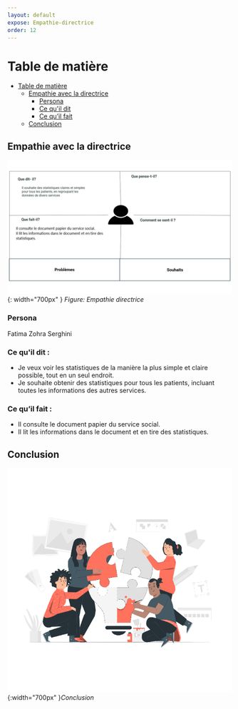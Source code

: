 ```yaml
---
layout: default
expose: Empathie-directrice
order: 12
---
```



# Table de matière
- [Table de matière]()
    - [Empathie avec la directrice](#Empathie-avec-la-directrice)
      - [Persona](#persona)
      - [Ce qu'il dit](#ce-quil-dit)
      - [Ce qu’il fait](#ce-quil-fait)
    - [Conclusion](#conclusion)

<!-- new slide -->

## Empathie avec la directrice 
![empathie directrice](./images/empathie-directrice.jpg){: width="700px" }
*Figure: Empathie directrice*

<!-- note -->

### Persona
Fatima Zohra Serghini

### Ce qu'il dit : 
- Je veux voir les statistiques de la manière la plus simple et claire possible, tout en un seul endroit. 
- Je souhaite obtenir des statistiques pour tous les patients, incluant toutes les informations des autres services.

### Ce qu’il fait :
- Il consulte le document papier du service social.
- Il lit les informations dans le document et en tire des statistiques.


<!-- new slide -->

## Conclusion

![alt text](./images/conclusion.png){:width="700px" }*Conclusion*